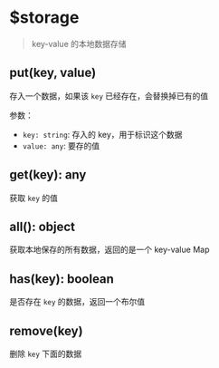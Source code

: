 # $storage
> key-value 的本地数据存储

## put(key, value)
存入一个数据，如果该 `key` 已经存在，会替换掉已有的值

参数：
 - `key: string`: 存入的 key，用于标识这个数据
 - `value: any`: 要存的值

## get(key): any
获取 `key` 的值

## all(): object
获取本地保存的所有数据，返回的是一个 key-value Map

## has(key): boolean
是否存在 `key` 的数据，返回一个布尔值

## remove(key)
删除 `key` 下面的数据
